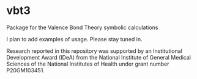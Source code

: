 # vbt3

Package for the Valence Bond Theory symbolic calculations

I plan to add examples of usage. Please stay tuned in.

Research reported in this repository was supported by an Institutional Development Award (IDeA) from the National Institute of General Medical Sciences of the National Institutes of Health under grant number P20GM103451.

